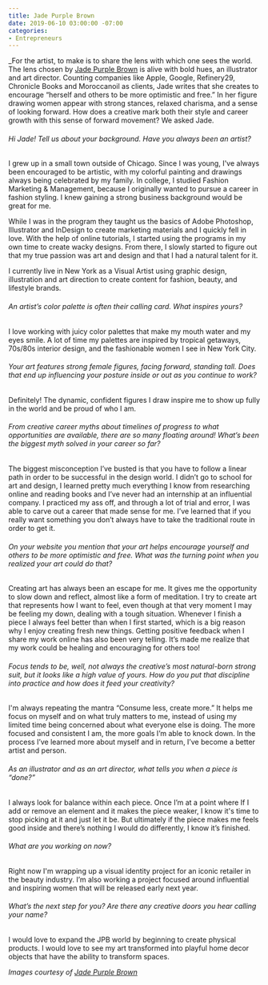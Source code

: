 ```yaml
---
title: Jade Purple Brown
date: 2019-06-10 03:00:00 -07:00
categories:
- Entrepreneurs
---
```


_For the artist, to make is to share the lens with which one sees the world. The lens chosen by [Jade Purple Brown](http://www.jadepurplebrown.com/) is alive with bold hues, an illustrator and art director. Counting companies like Apple, Google, Refinery29, Chronicle Books and Moroccanoil as clients, Jade writes that she creates to encourage “herself and others to be more optimistic and free.” In her figure drawing women appear with strong stances, relaxed charisma, and a sense of looking forward. How does a creative mark both their style and career growth with this sense of forward movement? We asked Jade.

###### Hi Jade! Tell us about your background. Have you always been an artist?
 
I grew up in a small town outside of Chicago. Since I was young, I've always been encouraged to be artistic, with my colorful painting and drawings always being celebrated by my family. In college, I studied Fashion Marketing & Management, because I originally wanted to pursue a career in fashion styling. I knew gaining a strong business background would be great for me. 
 
While I was in the program they taught us the basics of Adobe Photoshop, Illustrator and InDesign to create marketing materials and I quickly fell in love. With the help of online tutorials, I started using the programs in my own time to create wacky designs. From there, I slowly started to figure out that my true passion was art and design and that I had a natural talent for it.
 
I currently live in New York as a Visual Artist using graphic design, illustration and art direction to create content for fashion, beauty, and lifestyle brands.
 
###### An artist’s color palette is often their calling card. What inspires yours?
 
I love working with juicy color palettes that make my mouth water and my eyes smile. A lot of time my palettes are inspired by tropical getaways, 70s/80s interior design, and the fashionable women I see in New York City.
 
###### Your art features strong female figures, facing forward, standing tall. Does that end up influencing your posture inside or out as you continue to work?
 
Definitely! The dynamic, confident figures I draw inspire me to show up fully in the world and be proud of who I am.
 
###### From creative career myths about timelines of progress to what opportunities are available, there are so many floating around! What’s been the biggest myth solved in your career so far?
 
The biggest misconception I’ve busted is that you have to follow a linear path in order to be successful in the design world. I didn’t go to school for art and design, I learned pretty much everything I know from researching online and reading books and I’ve never had an internship at an influential company. I practiced my ass off, and through a lot of trial and error, I was able to carve out a career that made sense for me. I’ve learned that if you really want something you don’t always have to take the traditional route in order to get it. 
 
###### On your website you mention that your art helps encourage yourself and others to be more optimistic and free. What was the turning point when you realized your art could do that?
 
Creating art has always been an escape for me. It gives me the opportunity to slow down and reflect, almost like a form of meditation. I try to create art that represents how I want to feel, even though at that very moment I may be feeling my down, dealing with a tough situation. Whenever I finish a piece I always feel better than when I first started, which is a big reason why I enjoy creating fresh new things. Getting positive feedback when I share my work online has also been very telling. It’s made me realize that my work could be healing and encouraging for others too!
 
###### Focus tends to be, well, not always the creative’s most natural-born strong suit, but it looks like a high value of yours. How do you put that discipline into practice and how does it feed your creativity?
 
I'm always repeating the mantra “Consume less, create more.” It helps me focus on myself and on what truly matters to me, instead of using my limited time being concerned about what everyone else is doing. The more focused and consistent I am, the more goals I’m able to knock down. In the process I’ve learned more about myself and in return, I’ve become a better artist and person. 
 
###### As an illustrator and as an art director, what tells you when a piece is “done?”
 
I always look for balance within each piece. Once I’m at a point where If I add or remove an element and it makes the piece weaker, I know it's time to stop picking at it and just let it be. But ultimately if the piece makes me feels good inside and there’s nothing I would do differently, I know it’s finished.
 
###### What are you working on now?
 
Right now I'm wrapping up a visual identity project for an iconic retailer in the beauty industry. I’m also working a project focused around influential and inspiring women that will be released early next year. 
 
###### What’s the next step for you? Are there any creative doors you hear calling your name?
 
I would love to expand the JPB world by beginning to create physical products. I would love to see my art transformed into playful home decor objects that have the ability to transform spaces. 

_Images courtesy of [Jade Purple Brown](http://www.jadepurplebrown.com/)_